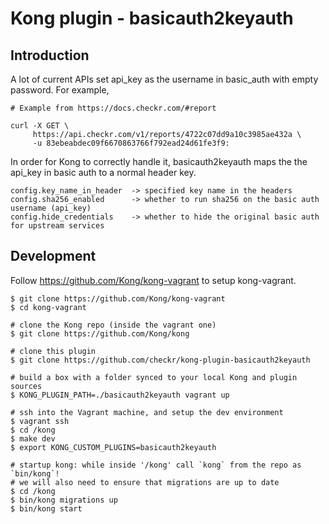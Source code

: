 # Kong plugin - basicauth2keyauth

## Introduction

A lot of current APIs set api_key as the username in basic_auth with empty password. For example,

```
# Example from https://docs.checkr.com/#report

curl -X GET \
     https://api.checkr.com/v1/reports/4722c07dd9a10c3985ae432a \
     -u 83ebeabdec09f6670863766f792ead24d61fe3f9:

```

In order for Kong to correctly handle it, basicauth2keyauth maps the the api_key in basic auth to a normal header key.

```
config.key_name_in_header  -> specified key name in the headers
config.sha256_enabled      -> whether to run sha256 on the basic auth username (api_key)
config.hide_credentials    -> whether to hide the original basic auth for upstream services
```

## Development

Follow https://github.com/Kong/kong-vagrant to setup kong-vagrant.

```
$ git clone https://github.com/Kong/kong-vagrant
$ cd kong-vagrant

# clone the Kong repo (inside the vagrant one)
$ git clone https://github.com/Kong/kong

# clone this plugin
$ git clone https://github.com/checkr/kong-plugin-basicauth2keyauth

# build a box with a folder synced to your local Kong and plugin sources
$ KONG_PLUGIN_PATH=./basicauth2keyauth vagrant up

# ssh into the Vagrant machine, and setup the dev environment
$ vagrant ssh
$ cd /kong
$ make dev
$ export KONG_CUSTOM_PLUGINS=basicauth2keyauth

# startup kong: while inside '/kong' call `kong` from the repo as `bin/kong`!
# we will also need to ensure that migrations are up to date
$ cd /kong
$ bin/kong migrations up
$ bin/kong start
```
